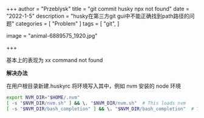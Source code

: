 +++
author = "Przeblysk"
title = "git commit husky npx not found"
date = "2022-1-5"
description = "husky在第三方git gui中不能正确找到path路径的问题"
categories = [
    "Problem"
]
tags = [
    "git",
]

image = "animal-6889575_1920.jpg"

+++

基本上的表现为 xx command not found

**解决办法**

在用户根目录新建.huskyrc 将环境写入其中，例如 nvm 安装的 node 环境

```bash
export NVM_DIR="$HOME/.nvm"
[ -s "$NVM_DIR/nvm.sh" ] && \. "$NVM_DIR/nvm.sh"  # This loads nvm
[ -s "$NVM_DIR/bash_completion" ] && \. "$NVM_DIR/bash_completion"  # This loads nvm bash_completion
```
